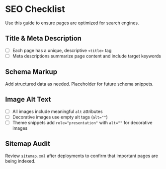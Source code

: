 # SEO Checklist

Use this guide to ensure pages are optimized for search engines.

## Title & Meta Description

- [ ] Each page has a unique, descriptive `<title>` tag
- [ ] Meta descriptions summarize page content and include target keywords

## Schema Markup

Add structured data as needed. Placeholder for future schema snippets.

## Image Alt Text

- [ ] All images include meaningful `alt` attributes
- [ ] Decorative images use empty alt tags (`alt=""`)
- [ ] Theme snippets add `role="presentation"` with `alt=""` for decorative images

## Sitemap Audit

Review `sitemap.xml` after deployments to confirm that important pages are being indexed.
